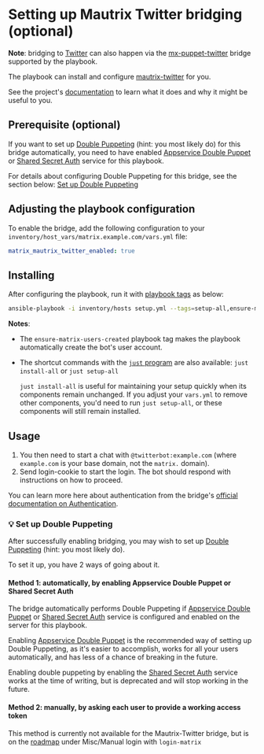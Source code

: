 # Setting up Mautrix Twitter bridging (optional)

**Note**: bridging to [Twitter](https://twitter.com/) can also happen via the [mx-puppet-twitter](configuring-playbook-bridge-mx-puppet-twitter.md) bridge supported by the playbook.

The playbook can install and configure [mautrix-twitter](https://github.com/mautrix/twitter) for you.

See the project's [documentation](https://github.com/mautrix/twitter) to learn what it does and why it might be useful to you.

## Prerequisite (optional)

If you want to set up [Double Puppeting](https://docs.mau.fi/bridges/general/double-puppeting.html) (hint: you most likely do) for this bridge automatically, you need to have enabled [Appservice Double Puppet](configuring-playbook-appservice-double-puppet.md) or [Shared Secret Auth](configuring-playbook-shared-secret-auth.md) service for this playbook.

For details about configuring Double Puppeting for this bridge, see the section below: [Set up Double Puppeting](#-set-up-double-puppeting)

## Adjusting the playbook configuration

To enable the bridge, add the following configuration to your `inventory/host_vars/matrix.example.com/vars.yml` file:

```yaml
matrix_mautrix_twitter_enabled: true
```

## Installing

After configuring the playbook, run it with [playbook tags](playbook-tags.md) as below:

<!-- NOTE: let this conservative command run (instead of install-all) to make it clear that failure of the command means something is clearly broken. -->
```sh
ansible-playbook -i inventory/hosts setup.yml --tags=setup-all,ensure-matrix-users-created,start
```

**Notes**:

- The `ensure-matrix-users-created` playbook tag makes the playbook automatically create the bot's user account.

- The shortcut commands with the [`just` program](just.md) are also available: `just install-all` or `just setup-all`

  `just install-all` is useful for maintaining your setup quickly when its components remain unchanged. If you adjust your `vars.yml` to remove other components, you'd need to run `just setup-all`, or these components will still remain installed.

## Usage

1. You then need to start a chat with `@twitterbot:example.com` (where `example.com` is your base domain, not the `matrix.` domain).
2. Send login-cookie to start the login. The bot should respond with instructions on how to proceed.

You can learn more here about authentication from the bridge's [official documentation on Authentication](https://docs.mau.fi/bridges/python/twitter/authentication.html).

### 💡 Set up Double Puppeting

After successfully enabling bridging, you may wish to set up [Double Puppeting](https://docs.mau.fi/bridges/general/double-puppeting.html) (hint: you most likely do).

To set it up, you have 2 ways of going about it.

#### Method 1: automatically, by enabling Appservice Double Puppet or Shared Secret Auth

The bridge automatically performs Double Puppeting if [Appservice Double Puppet](configuring-playbook-appservice-double-puppet.md) or [Shared Secret Auth](configuring-playbook-shared-secret-auth.md) service is configured and enabled on the server for this playbook.

Enabling [Appservice Double Puppet](configuring-playbook-appservice-double-puppet.md) is the recommended way of setting up Double Puppeting, as it's easier to accomplish, works for all your users automatically, and has less of a chance of breaking in the future.

Enabling double puppeting by enabling the [Shared Secret Auth](configuring-playbook-shared-secret-auth.md) service works at the time of writing, but is deprecated and will stop working in the future.

#### Method 2: manually, by asking each user to provide a working access token

This method is currently not available for the Mautrix-Twitter bridge, but is on the [roadmap](https://github.com/mautrix/twitter/blob/master/ROADMAP.md) under Misc/Manual login with `login-matrix`
